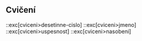 ## Cvičení

::exc[cviceni>desetinne-cislo]
::exc[cviceni>jmeno]
::exc[cviceni>uspesnost]
::exc[cviceni>nasobeni]

